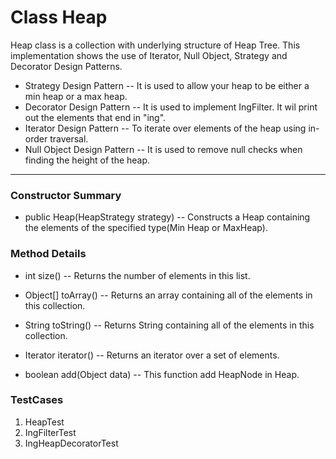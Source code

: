 # Class Heap

Heap class is a collection with underlying structure of Heap Tree. This implementation shows the use of Iterator, Null Object, Strategy and Decorator Design Patterns.

- Strategy Design Pattern -- It is used to allow your heap to be either a min heap or a max heap.
- Decorator Design Pattern -- It is used to implement IngFilter. It wil print out the elements that end in "ing".
- Iterator Design Pattern -- To iterate over elements of the heap using in-order traversal.
- Null Object Design Pattern -- It is used to remove null checks when finding the height of the heap.

-----------------------------------------------------------------------------------------------------------------------------------------------------------------------------

### Constructor Summary

-  public Heap(HeapStrategy strategy) -- Constructs a Heap containing the elements of the specified type(Min Heap or MaxHeap).

### Method Details

- int size() -- Returns the number of elements in this list.

- Object[] toArray() -- Returns an array containing all of the elements in this collection.

- String toString() -- Returns String containing all of the elements in this collection.

- Iterator iterator() -- Returns an iterator over a set of elements.

-  boolean add(Object data) -- This function add HeapNode in Heap.


### TestCases

1. HeapTest
2. IngFilterTest
3. IngHeapDecoratorTest


